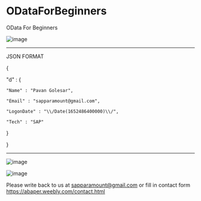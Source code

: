# ODataForBeginners
OData For Beginners

![image](https://user-images.githubusercontent.com/25543125/190910988-24e03abc-c684-4f5b-9c75-f250b7208278.png)
_________________________________________________________________________________________________________________________________________________________________
JSON FORMAT

{

  "d" : {
  
    "Name" : "Pavan Golesar",
    
    "Email" : "sapparamount@gmail.com",
    
    "LogonDate" : "\\/Date(1652486400000)\\/",
    
    "Tech" : "SAP"
    
}

}

_________________________________________________________________________________________________________________________________________________________________
![image](https://user-images.githubusercontent.com/25543125/190911060-d4189297-7e9c-41de-be77-c308174b0f5b.png)

![image](https://user-images.githubusercontent.com/25543125/190911872-2d3b1c24-fc34-40b2-b936-07619701f675.png)

Please write back to us at sapparamount@gmail.com or fill in contact form https://abaper.weebly.com/contact.html
